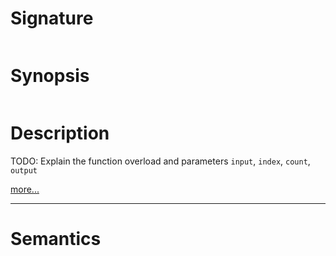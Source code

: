 # Signature
```vikid-signature
```

# Synopsis
```vikid-synopsis
```

# Description
TODO: Explain the function overload and parameters `input`, `index`, `count`, `output`

[more...](https://en.wikipedia.org/wiki/Array_data_structure)

----
# Semantics